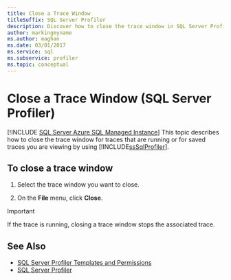 ```yaml
---
title: Close a Trace Window
titleSuffix: SQL Server Profiler
description: Discover how to close the trace window in SQL Server Profiler that captures event data. Learn how to close it either during the trace or after it has finished.
author: markingmyname
ms.author: maghan
ms.date: 03/01/2017
ms.service: sql
ms.subservice: profiler
ms.topic: conceptual
---
```


# Close a Trace Window (SQL Server Profiler)

 [!INCLUDE [SQL Server Azure SQL Managed Instance](../../includes/applies-to-version/sql-asdbmi.md)]
  This topic describes how to close the trace window for traces that are running or for saved traces you are viewing by using [!INCLUDE[ssSqlProfiler](../../includes/sssqlprofiler-md.md)].  
  
## To close a trace window
  
1. Select the trace window you want to close.  
  
2. On the **File** menu, click **Close**.  
  
> [!IMPORTANT]  
> If the trace is running, closing a trace window stops the associated trace.  
  
## See Also

- [SQL Server Profiler Templates and Permissions](../../tools/sql-server-profiler/sql-server-profiler-templates-and-permissions.md)
- [SQL Server Profiler](../../tools/sql-server-profiler/sql-server-profiler.md)
